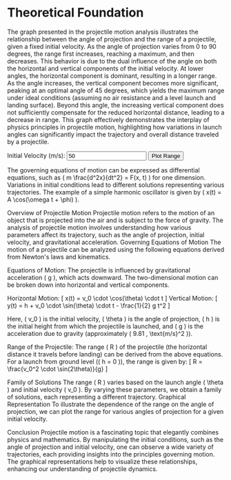 # Theoretical Foundation

The graph presented in the projectile motion analysis illustrates the relationship between the angle of projection and the range of a projectile, given a fixed initial velocity. As the angle of projection varies from 0 to 90 degrees, the range first increases, reaching a maximum, and then decreases. This behavior is due to the dual influence of the angle on both the horizontal and vertical components of the initial velocity. At lower angles, the horizontal component is dominant, resulting in a longer range. As the angle increases, the vertical component becomes more significant, peaking at an optimal angle of 45 degrees, which yields the maximum range under ideal conditions (assuming no air resistance and a level launch and landing surface). Beyond this angle, the increasing vertical component does not sufficiently compensate for the reduced horizontal distance, leading to a decrease in range. This graph effectively demonstrates the interplay of physics principles in projectile motion, highlighting how variations in launch angles can significantly impact the trajectory and overall distance traveled by a projectile.

<div class="container">
    <label for="initialVelocity">Initial Velocity (m/s):</label>
    <input type="number" id="initialVelocity" value="50">
    <button onclick="plotProjectileMotion()">Plot Range</button>
    <canvas id="motionCanvas" width="500" height="400"></canvas>
</div>

<script>
function calculateRange(v0, angle) {
    const g = 9.81; // acceleration due to gravity (m/s^2)
    return (v0 ** 2 * Math.sin(2 * angle * Math.PI / 180)) / g;
}

function plotProjectileMotion() {
    const initialVelocity = parseFloat(document.getElementById("initialVelocity").value);
    const canvas = document.getElementById("motionCanvas");
    const ctx = canvas.getContext("2d");
    
    // Clear the canvas
    ctx.clearRect(0, 0, canvas.width, canvas.height);
    ctx.beginPath();
    
    const angles = Array.from({length: 91}, (_, i) => i); // angles from 0 to 90
    const ranges = angles.map(angle => calculateRange(initialVelocity, angle));

    // Plotting
    ctx.moveTo(50, canvas.height - 50); // move to the starting point
    angles.forEach((angle, index) => {
        const x = angle * (canvas.width - 100) / 90 + 50; // Scale x to canvas width
        const y = canvas.height - (ranges[index] * (canvas.height - 100) / Math.max(...ranges)); // Scale y to canvas height
        ctx.lineTo(x, y);
    });

    ctx.strokeStyle = "blue";
    ctx.stroke();
    
    // Axes
    ctx.beginPath();
    ctx.moveTo(50, 350);
    ctx.lineTo(50, 50);
    ctx.lineTo(750, 350);
    ctx.stroke();
    
    // Labels
    ctx.fillStyle = "black";
    ctx.fillText("Angle of Projection (degrees)", 350, 380);
    ctx.fillText("Range (m)", 10, 20);
}
</script>

The governing equations of motion can be expressed as differential equations, such as \( m \frac{d^2x}{dt^2} = F(x, t) \) for one dimension. Variations in initial conditions lead to different solutions representing various trajectories. The example of a simple harmonic oscillator is given by \( x(t) = A \cos(\omega t + \phi) \).

Overview of Projectile Motion
Projectile motion refers to the motion of an object that is projected into the air and is subject to the force of gravity. The analysis of projectile motion involves understanding how various parameters affect its trajectory, such as the angle of projection, initial velocity, and gravitational acceleration.
Governing Equations of Motion
The motion of a projectile can be analyzed using the following equations derived from Newton's laws and kinematics.

Equations of Motion:
The projectile is influenced by gravitational acceleration ( g ), which acts downward. The two-dimensional motion can be broken down into horizontal and vertical components.

Horizontal Motion:
[
x(t) = v_0 \cdot \cos(\theta) \cdot t
]
Vertical Motion:
[
y(t) = h + v_0 \cdot \sin(\theta) \cdot t - \frac{1}{2} g t^2
]

Here, ( v_0 ) is the initial velocity, ( \theta ) is the angle of projection, ( h ) is the initial height from which the projectile is launched, and ( g ) is the acceleration due to gravity (approximately ( 9.81 , \text{m/s}^2 )).

Range of the Projectile:
The range ( R ) of the projectile (the horizontal distance it travels before landing) can be derived from the above equations. For a launch from ground level (( h = 0 )), the range is given by:
[
R = \frac{v_0^2 \cdot \sin(2\theta)}{g}
]


Family of Solutions
The range ( R ) varies based on the launch angle ( \theta ) and initial velocity ( v_0 ). By varying these parameters, we obtain a family of solutions, each representing a different trajectory.
Graphical Representation
To illustrate the dependence of the range on the angle of projection, we can plot the range for various angles of projection for a given initial velocity.

Conclusion
Projectile motion is a fascinating topic that elegantly combines physics and mathematics. By manipulating the initial conditions, such as the angle of projection and initial velocity, one can observe a wide variety of trajectories, each providing insights into the principles governing motion. The graphical representations help to visualize these relationships, enhancing our understanding of projectile dynamics.
